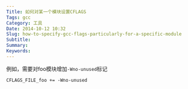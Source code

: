 ```yaml
---
Title: 如何对某一个模块设置CFLAGS
Tags: gcc
Category: 工具
Date: 2014-10-12 10:32
Slug: how-to-specify-gcc-flags-particularly-for-a-specific-module
Subtitle: 
Summary: 
Keywords:
---
```


例如，需要对foo模块增加`-Wno-unused`标记

```
CFLAGS_FILE_foo += -Wno-unused
```
